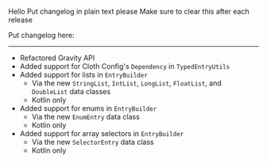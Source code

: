 Hello
Put changelog in plain text please
Make sure to clear this after each release

Put changelog here:

-----------------
- Refactored Gravity API
- Added support for Cloth Config's `Dependency` in `TypedEntryUtils`
- Added support for lists in `EntryBuilder`
  - Via the new `StringList`, `IntList`, `LongList`, `FloatList`, and `DoubleList` data classes
  - Kotlin only
- Added support for enums in `EntryBuilder`
  - Via the new `EnumEntry` data class
  - Kotlin only
- Added support for array selectors in `EntryBuilder`
  - Via the new `SelectorEntry` data class
  - Kotlin only

